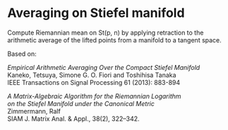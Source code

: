 # Averaging on Stiefel manifold

Compute Riemannian mean on St(p, n) by applying retraction to the arithmetic average of the lifted points from a manifold to a tangent space.

Based on:  

_Empirical Arithmetic Averaging Over the Compact Stiefel Manifold_  
Kaneko, Tetsuya, Simone G. O. Fiori and Toshihisa Tanaka  
IEEE Transactions on Signal Processing 61 (2013): 883-894

_A Matrix-Algebraic Algorithm for the Riemannian Logarithm  
on the Stiefel Manifold under the Canonical Metric_  
Zimmermann, Ralf  
SIAM J. Matrix Anal. & Appl., 38(2), 322–342.
